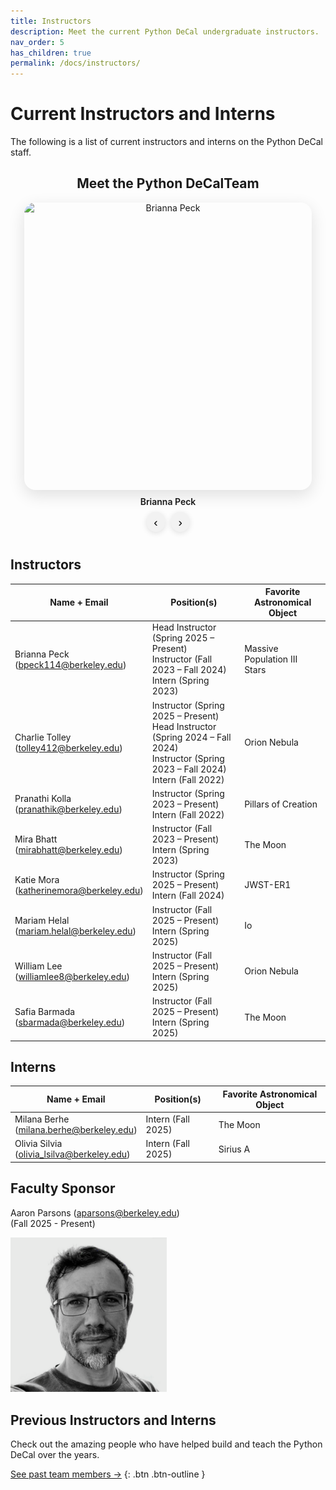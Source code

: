 ```yaml
---
title: Instructors
description: Meet the current Python DeCal undergraduate instructors.
nav_order: 5
has_children: true
permalink: /docs/instructors/
---
```


# Current Instructors and Interns

The following is a list of current instructors and interns on the Python DeCal staff. 

<div class="photo-rotator-wrap">
  <h2>Meet the Python DeCalTeam</h2>

  <div class="photo-rotator" id="rotator-team" data-interval="5500" aria-live="polite">
    <!-- Headshots (all instructors + interns) -->
    <img src="/assets/images/staff-photos/brianna.png"  alt="Brianna Peck"  data-name="Brianna Peck"  class="active">
    <img src="/assets/images/staff-photos/mirapic.jpeg"  alt="Mira Bhat"  data-name="Mira Bhat">
    <img src="/assets/images/staff-photos/milanaphotohi.JPG"  alt="Milana Berhe"  data-name="Milana Berhe">
    <img src="/assets/images/staff-photos/olivia_s.PNG"  alt="Olivia Silvia"  data-name="Olivia Silvia">
  </div>

  <!-- Caption updates automatically -->
  <div class="rotator-caption" id="rotator-team-caption">Brianna Peck</div>

  <div class="rotator-controls">
    <button class="rotator-btn" data-target="rotator-team" data-action="prev" aria-label="Previous photo">‹</button>
    <button class="rotator-btn" data-target="rotator-team" data-action="next" aria-label="Next photo">›</button>
  </div>
</div>

## Instructors

| Name + Email   | Position(s)                                                         | Favorite Astronomical Object |
|----------------|---------------------------------------------------------------------|------------------------------|
| Brianna Peck<br>(bpeck114@berkeley.edu)| Head Instructor (Spring 2025 – Present)<br> Instructor (Fall 2023 – Fall 2024)<br>Intern (Spring 2023) | Massive Population III Stars |
| Charlie Tolley<br>(tolley412@berkeley.edu)| Instructor (Spring 2025 – Present)<br>Head Instructor (Spring 2024 – Fall 2024)<br>Instructor (Spring 2023 – Fall 2024)<br>Intern (Fall 2022)| Orion Nebula |
| Pranathi Kolla<br>(pranathik@berkeley.edu)| Instructor (Spring 2023 – Present)<br>Intern (Fall 2022)| Pillars of Creation |
| Mira Bhatt<br>(mirabhatt@berkeley.edu)| Instructor (Fall 2023 – Present)<br>Intern (Spring 2023)| The Moon |
| Katie Mora<br>(katherinemora@berkeley.edu)| Instructor (Spring 2025 – Present)<br>Intern (Fall 2024)| JWST-ER1 |
| Mariam Helal<br>(mariam.helal@berkeley.edu)| Instructor (Fall 2025 – Present)<br>Intern (Spring 2025)| Io |
| William Lee<br>(williamlee8@berkeley.edu)| Instructor (Fall 2025 – Present)<br>Intern (Spring 2025)| Orion Nebula |
| Safia Barmada<br>(sbarmada@berkeley.edu)| Instructor (Fall 2025 – Present)<br>Intern (Spring 2025)| The Moon |

## Interns

| Name + Email  | Position(s)        | Favorite Astronomical Object |
|---------------|--------------------|------------------------------|
| Milana Berhe<br>(milana.berhe@berkeley.edu)| Intern (Fall 2025)| The Moon |
| Olivia Silvia<br>(olivia_lsilva@berkeley.edu)| Intern (Fall 2025)| Sirius A |

## Faculty Sponsor

Aaron Parsons (aparsons@berkeley.edu)<br>(Fall 2025 - Present)

<img src="/assets/images/aaron_parsons.png" alt="Photo of Aaron Parsons" width="250">

## Previous Instructors and Interns

Check out the amazing people who have helped build and teach the Python DeCal over the years. 

[See past team members →](docs/instructors/previous-instructors.md)
{: .btn .btn-outline }

<style>
  :root { --rotator-size: 460px; } /* bump this to taste */

  .photo-rotator-wrap {
    display: block;
    margin: 1.5rem auto 2.5rem;
    text-align: center;          /* centers caption + buttons */
    max-width: min(100%, 800px); /* keeps it tidy on wide screens */
  }

  .photo-rotator {
    position: relative;
    width: var(--rotator-size);
    height: var(--rotator-size);
    margin: 0 auto;              /* centers the square */
    overflow: hidden;
    border-radius: 18px;
    box-shadow: 0 8px 26px rgba(0,0,0,.12);
  }

  .photo-rotator img {
    position: absolute; inset: 0;
    width: 100%; height: 100%;
    object-fit: cover;
    opacity: 0; transition: opacity .5s ease;
  }
  .photo-rotator img.active { opacity: 1; }

  .rotator-caption { margin-top: .65rem; font-weight: 600; }

  .rotator-controls {
    display: flex; gap: .65rem; justify-content: center; margin-top: .5rem;
  }
  .rotator-btn {
    border: 0; padding: .4rem .7rem; border-radius: 999px;
    box-shadow: 0 2px 10px rgba(0,0,0,.12);
    cursor: pointer; background: #f2f2f2; font-size: 1.2rem; line-height: 1;
  }
  .rotator-btn:hover { background: #e8e8e8; }

  @media (max-width: 560px) {
    :root { --rotator-size: 300px; }
  }
</style>

<script src="/assets/js/rotator.js" defer></script>